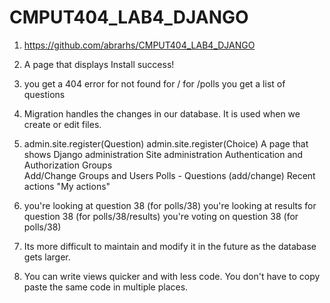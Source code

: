 # CMPUT404_LAB4_DJANGO
 
1. https://github.com/abrarhs/CMPUT404_LAB4_DJANGO

2.  A page that displays Install success!

3. you get a 404 error for not found for /
 for /polls you get a list of questions

4. Migration handles the changes in our database. It is used when we create or edit files.

5.  admin.site.register(Question)
admin.site.register(Choice)
A page that shows
Django administration
Site administration
Authentication and Authorization Groups    
Add/Change Groups and Users
Polls - Questions (add/change)
Recent actions "My actions"

6. you're looking at question 38 (for polls/38)
you're looking at results for question 38 (for polls/38/results)
you're voting on question 38 (for polls/38)

7. Its more difficult to maintain and modify it in the future as the database gets larger.

8. You can write views quicker and with less code. You don't have to copy paste the same code in multiple places.
